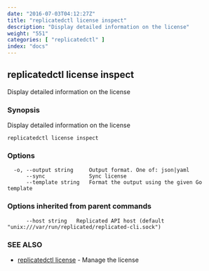 ```yaml
---
date: "2016-07-03T04:12:27Z"
title: "replicatedctl license inspect"
description: "Display detailed information on the license"
weight: "551"
categories: [ "replicatedctl" ]
index: "docs"
---
```


## replicatedctl license inspect

Display detailed information on the license

### Synopsis


Display detailed information on the license

```
replicatedctl license inspect
```

### Options

```
  -o, --output string     Output format. One of: json|yaml
      --sync              Sync license
      --template string   Format the output using the given Go template
```

### Options inherited from parent commands

```
      --host string   Replicated API host (default "unix:///var/run/replicated/replicated-cli.sock")
```

### SEE ALSO
* [replicatedctl license](/docs/reference/replicatedctl/replicatedctl_license/)	 - Manage the license

